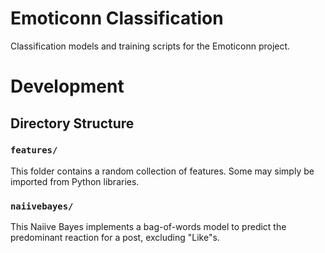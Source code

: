 # Emoticonn Classification
Classification models and training scripts for the Emoticonn project.

# Development

## Directory Structure

### `features/`

This folder contains a random collection of features. Some may simply be imported from Python libraries.

### `naiivebayes/`

This Naiive Bayes implements a bag-of-words model to predict the predominant reaction for a post, excluding "Like"s.
